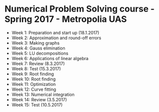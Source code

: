 # Numerical Problem Solving course - Spring 2017 - Metropolia UAS
* Week 1: Preparation and start up (18.1.2017)
* Week 2: Approximation and round-off errors  
* Week 3: Making graphs
* Week 4: Gauss elimination
* Week 5: LU decompositions
* Week 6: Applications of linear algebra
* Week 7: Review (8.3.2017)
* Week 8: Test (15.3.2017)
* Week 9: Root finding
* Week 10: Root finding
* Week 11: Optimization
* Week 12: Curve fitting
* Week 13: Numerical integration
* Week 14: Review (3.5.2017)
* Week 15: Test (10.5.2017)
